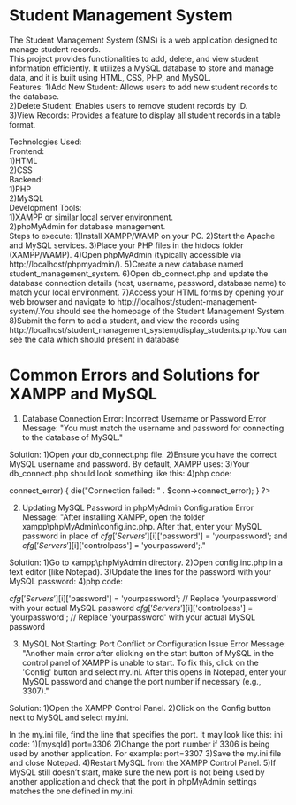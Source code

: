 # Student Management System
The Student Management System (SMS) is a web application designed to manage student records.\
This project provides functionalities to add, delete, and view student information efficiently. It utilizes a MySQL database to store and manage data, and it is built using HTML, CSS, PHP, and MySQL.
\
Features:
1)Add New Student: Allows users to add new student records to the database.\
2)Delete Student: Enables users to remove student records by ID.\
3)View Records: Provides a feature to display all student records in a table format.

Technologies Used:
\
Frontend:\
1)HTML\
2)CSS
\
Backend:\
1)PHP\
2)MySQL
\
Development Tools:
\
1)XAMPP or similar local server environment.\
2)phpMyAdmin for database management.
\
Steps to execute:
1)Install XAMPP/WAMP on your PC.
2)Start the Apache and MySQL services.
3)Place your PHP files in the htdocs folder (XAMPP/WAMP).
4)Open phpMyAdmin (typically accessible via http://localhost/phpmyadmin/).
5)Create a new database named student_management_system.
6)Open db_connect.php and update the database connection details (host, username, password, database name) to match your local environment.
7)Access your HTML forms by opening your web browser and navigate to http://localhost/student-management-system/.You should see the homepage of the Student Management System.
8)Submit the form to add a student, and view the records using http://localhost/student_management_system/display_students.php.You can see the data which should present in database

# Common Errors and Solutions for XAMPP and MySQL

1. Database Connection Error: Incorrect Username or Password
Error Message: "You must match the username and password for connecting to the database of MySQL."

Solution:
1)Open your db_connect.php file.
2)Ensure you have the correct MySQL username and password. By default, XAMPP uses:
3)Your db_connect.php should look something like this:
4)php code:

<?php
$servername = "localhost";
$username = "root"; // Default MySQL username
$password = "Your password";     // MySQL password
$dbname = "student_management_system";

// Create connection
$conn = new mysqli($servername, $username, $password, $dbname);

// Check connection
if ($conn->connect_error) {
    die("Connection failed: " . $conn->connect_error);
}
?>


2. Updating MySQL Password in phpMyAdmin Configuration
Error Message: "After installing XAMPP, open the folder xampp\phpMyAdmin\config.inc.php. After that, enter your MySQL password in place of $cfg['Servers'][$i]['password'] = 'yourpassword'; and $cfg['Servers'][$i]['controlpass'] = 'yourpassword';."

Solution:
1)Go to xampp\phpMyAdmin directory.
2)Open config.inc.php in a text editor (like Notepad).
3)Update the lines for the password with your MySQL password:
4)php code:

$cfg['Servers'][$i]['password'] = 'yourpassword'; // Replace 'yourpassword' with your actual MySQL password
$cfg['Servers'][$i]['controlpass'] = 'yourpassword'; // Replace 'yourpassword' with your actual MySQL password


3. MySQL Not Starting: Port Conflict or Configuration Issue
Error Message: "Another main error after clicking on the start button of MySQL in the control panel of XAMPP is unable to start. To fix this, click on the 'Config' button and select my.ini. After this opens in Notepad, enter your MySQL password and change the port number if necessary (e.g., 3307)."

Solution:
1)Open the XAMPP Control Panel.
2)Click on the Config button next to MySQL and select my.ini.

In the my.ini file, find the line that specifies the port. It may look like this:
ini code:
1)[mysqld]
port=3306
2)Change the port number if 3306 is being used by another application. For example:
port=3307
3)Save the my.ini file and close Notepad.
4)Restart MySQL from the XAMPP Control Panel.
5)If MySQL still doesn’t start, make sure the new port is not being used by another application and check that the port in phpMyAdmin settings matches the one defined in my.ini.
